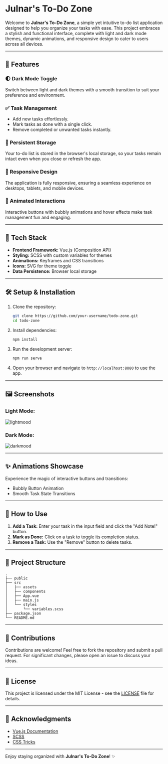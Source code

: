 # Julnar's To-Do Zone

Welcome to **Julnar's To-Do Zone**, a simple yet intuitive to-do list application designed to help you organize your tasks with ease. This project embraces a stylish and functional interface, complete with light and dark mode themes, dynamic animations, and responsive design to cater to users across all devices.

---

## 🌟 Features

### 🌓 Dark Mode Toggle
Switch between light and dark themes with a smooth transition to suit your preference and environment.

### ✅ Task Management
- Add new tasks effortlessly.
- Mark tasks as done with a single click.
- Remove completed or unwanted tasks instantly.

### 🔄 Persistent Storage
Your to-do list is stored in the browser's local storage, so your tasks remain intact even when you close or refresh the app.

### 📱 Responsive Design
The application is fully responsive, ensuring a seamless experience on desktops, tablets, and mobile devices.

### 🎉 Animated Interactions
Interactive buttons with bubbly animations and hover effects make task management fun and engaging.

---

## 🚀 Tech Stack

- **Frontend Framework:** Vue.js (Composition API)
- **Styling:** SCSS with custom variables for themes
- **Animations:** Keyframes and CSS transitions
- **Icons:** SVG for theme toggle
- **Data Persistence:** Browser local storage

---

## 🛠️ Setup & Installation

1. Clone the repository:
   ```bash
   git clone https://github.com/your-username/todo-zone.git
   cd todo-zone
   ```

2. Install dependencies:
   ```bash
   npm install
   ```

3. Run the development server:
   ```bash
   npm run serve
   ```

4. Open your browser and navigate to `http://localhost:8080` to use the app.

---

## 🖼️ Screenshots

### Light Mode:
![lightmood](https://github.com/user-attachments/assets/995f7d61-5f03-47b1-a3cb-a4c721dfbcde)


### Dark Mode:
![darkmood](https://github.com/user-attachments/assets/6ab52816-c9b8-4ed1-923a-303bf015bb44)


---

## ✨ Animations Showcase
Experience the magic of interactive buttons and transitions:
- Bubbly Button Animation
- Smooth Task State Transitions

---

## 🎯 How to Use

1. **Add a Task:** Enter your task in the input field and click the "Add Note!" button.
2. **Mark as Done:** Click on a task to toggle its completion status.
3. **Remove a Task:** Use the "Remove" button to delete tasks.

---

## 📂 Project Structure

```
.
├── public
├── src
│   ├── assets
│   ├── components
│   ├── App.vue
│   ├── main.js
│   └── styles
│       └── variables.scss
├── package.json
└── README.md
```

---

## 🙌 Contributions

Contributions are welcome! Feel free to fork the repository and submit a pull request. For significant changes, please open an issue to discuss your ideas.

---

## 📜 License

This project is licensed under the MIT License - see the [LICENSE](LICENSE) file for details.

---

## 📝 Acknowledgments

- [Vue.js Documentation](https://vuejs.org/)
- [SCSS](https://sass-lang.com/)
- [CSS Tricks](https://css-tricks.com/)

---

Enjoy staying organized with **Julnar's To-Do Zone**! ✨

